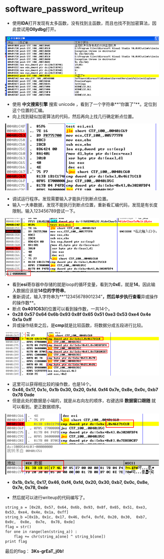 

# software_password_writeup

- 使用**IDA**打开发现有太多函数，没有找到主函数，而且也找不到加密算法，因此尝试用**Ollydbg**打开。

![you_win](https://github.com/sunSUNQ/PCTF_REVERSE/raw/master/software_password_1/you_win.png)

- 使用 **中文搜索引擎** 搜索 unicode ，看到了一个字符串**“你赢了”**。定位到这个位置的汇编。
- 向上找到疑似加密算法的代码，然后再向上找几行确定断点位置。

![1550729824995](https://github.com/sunSUNQ/PCTF_REVERSE/raw/master/software_password_1/start_debug.png)

- 调试运行程序。发现需要输入才能执行到断点位置。
- 输入一大串数据，发现不能执行到断点位置，重新看汇编代码，发现是有长度限制。输入123456789尝试一下。

![loop](https://github.com/sunSUNQ/PCTF_REVERSE/raw/master/software_password_1/loop.png)

- 看到**esi**寄存器中存储的就是loop的循环变量，看到为**0xE**，就是**14**。因此输入数据应该是**14位的字符串**。
- 重新调试，输入字符串为**“12345678901234”**，然后单步执行查看**异或操作的操作数**。
- 断点 **0x401C63**的位置可以看到操作数，一共14个。
- **0x28 0x57 0x64 0x6b 0x93 0x8f 0x65 0x51 0xe3 0x53 0xe4 0x4e 0x1a 0xff**
- 异或操作结束之后，是**cmp**就是比较函数，将数据分成五段进行比较。

![compare](https://github.com/sunSUNQ/PCTF_REVERSE/raw/master/software_password_1/compare.png)

- 这里可以获得相比较的操作数，也是14个。
- **0x46, 0x17, 0x1c, 0x1b        0x30, 0x20, 0xfd. 0xf4       0x7e, 0x8e, 0x0c, 0xb7         0x78        0xde**
- 但是此处的数据是小端的，就是从右向左的顺序，右键选择 **数据窗口跟随** 就可以看到。更正数据顺序。

![data](https://github.com/sunSUNQ/PCTF_REVERSE/raw/master/software_password_1/data.png)

- **0x1b, 0x1c, 0x17, 0x46, 0xf4, 0xfd, 0x20, 0x30,  0xb7, 0x0c,  0x8e,  0x7e,  0x78, 0xde**



- 然后就可以进行writeup的代码编写了。

```
string_a = [0x28, 0x57, 0x64, 0x6b, 0x93, 0x8f, 0x65, 0x51, 0xe3, 0x53, 0xe4, 0x4e, 0x1a, 0xff]
string_b =[0x1b, 0x1c, 0x17, 0x46, 0xf4, 0xfd, 0x20, 0x30,  0xb7, 0x0c,  0x8e,  0x7e,  0x78, 0xde]
flag = str()
for one in range(len(string_a)) :
    flag += chr(string_a[one] ^ string_b[one])
print flag
```



最后的flag：       **3Ks-grEaT_j0b!**
